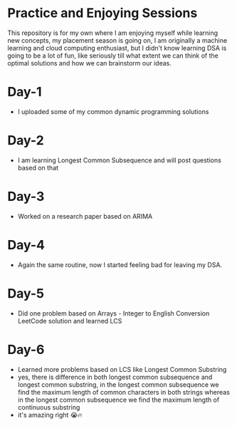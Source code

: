 # Practice and Enjoying Sessions
This repository is for my own where I am enjoying myself while learning new concepts, my placement season is going on, I am originally a machine learning and cloud computing enthusiast, but I didn't know learning DSA is going to be a lot of fun, like seriously till what extent we can think of the optimal solutions and how we can brainstorm our ideas.

# Day-1
- I uploaded some of my common dynamic programming solutions
# Day-2
- I am learning Longest Common Subsequence and will post questions based on that
# Day-3
- Worked on a research paper based on ARIMA
# Day-4
- Again the same routine, now I started feeling bad for leaving my DSA.
# Day-5
- Did one problem based on Arrays - Integer to English Conversion LeetCode solution and learned LCS
# Day-6
- Learned more problems based on LCS like Longest Common Substring
- yes, there is difference in both longest common subsequence and longest common substring, in the longest common subsequence we find the maximum length of common characters in both strings whereas in the longest common subsequence we find the maximum length of continuous substring
- it's amazing right 😭🔥
